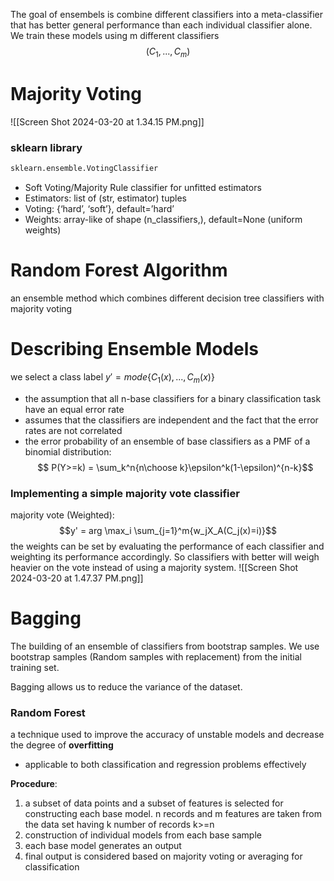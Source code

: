 The goal of ensembels is combine different classifiers into a meta-classifier that has better general performance than each individual classifier alone. We train these models using m different classifiers 
$$(C_1,...,C_m)$$
# Majority Voting 
![[Screen Shot 2024-03-20 at 1.34.15 PM.png]]

### sklearn library
```python 
sklearn.ensemble.VotingClassifier
```

-  Soft Voting/Majority Rule classifier for unfitted estimators  
- Estimators: list of (str, estimator) tuples  
-  Voting: {‘hard’, ‘soft’}, default=’hard’  
-  Weights: array-like of shape (n_classifiers,), default=None (uniform weights)  


# Random Forest Algorithm
an ensemble method which combines different decision tree classifiers with majority voting 

# Describing Ensemble Models
we select a class label $y' = mode\{C_1(x),...,C_m(x)\}$      
- the assumption that all n-base classifiers for a binary classification task have an equal error rate 
- assumes that the classifiers are independent and the fact that the error rates are not correlated 
- the error probability of an ensemble of base classifiers as a PMF of a binomial distribution: 
$$ P(Y>=k) = \sum_k^n{n\choose k}\epsilon^k(1-\epsilon)^{n-k}$$

### Implementing a simple majority vote classifier
majority vote (Weighted):
$$y' = arg \max_i \sum_{j=1}^m{w_jX_A(C_j(x)=i)}$$
the weights can be set by evaluating the performance of each classifier and weighting its performance accordingly. So classifiers with better  will weigh heavier on the vote instead of using a majority system. 
![[Screen Shot 2024-03-20 at 1.47.37 PM.png]]

# Bagging 
The building of an ensemble of classifiers from bootstrap samples. We use bootstrap samples (Random samples with replacement) from the initial training set. 

Bagging allows us to reduce the variance of the dataset. 


### Random Forest
a technique used to improve the accuracy of unstable models and decrease the degree of **overfitting** 
- applicable to both classification and regression problems effectively 

**Procedure**:
1. a subset of data points and a subset of features is selected for constructing each base model. n records and m features are taken from the data set having k number of records k>=n
2. construction of individual models from each base sample
3. each base model generates an output
4. final output is considered based on majority voting or averaging for classification 

